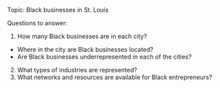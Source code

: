 Topic: Black businesses in St. Louis

Questions to answer:
1. How many Black businesses are in each city? 
- Where in the city are Black businesses located? 
- Are Black businesses underrepresented in each of the cities?
2. What types of industries are represented? 
3. What networks and resources are available for Black entrepreneurs?
